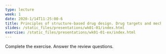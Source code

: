 ```yaml
---
type: lecture
week: 1
date: 2020-1/14T11:25:00-6
title: Principles of structure-based drug design. Drug targets and mechanisms. Visualizing biological macromolecules on web servers.
slides: /static_files/presentations/wk01-01/index.html
exercise: /static_files/presentations/wk01-01-ex/index.html
---
```

Complete the exercise. Answer the review questions.
